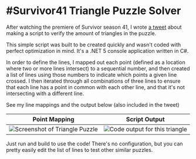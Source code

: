 # #Survivor41 Triangle Puzzle Solver

After watching the premiere of Survivor season 41, I wrote [a tweet](https://twitter.com/CAVX/status/1441135333412724741) about making a script to verify the amount of triangles in the puzzle.

This simple script was built to be created quickly and wasn't coded with perfect optimization in mind. It's a .NET 5 console application written in C#.

In order to define the lines, I mapped out each point (defined as a location where two or more lines intersect) to a sequential number, and then created a list of lines using those numbers to indicate which points a given line crossed. I then iterated through all combinations of three lines to ensure that each line has a point in common with each other line, and that it's not intersecting with a different line.

See my line mappings and the output below (also included in the tweet)

Point Mapping | Script Output
------------ | -------------
![Screenshot of Triangle Puzzle](https://pbs.twimg.com/media/E__w8iyVkAAxV11?format=jpg&name=small) | ![Code output for this triangle](https://pbs.twimg.com/media/E__w8tFVQAIABbW?format=png&name=medium)


Just run and build to use the code! There's no configuration, but you can pretty easily edit the list of lines to test other similar puzzles.
